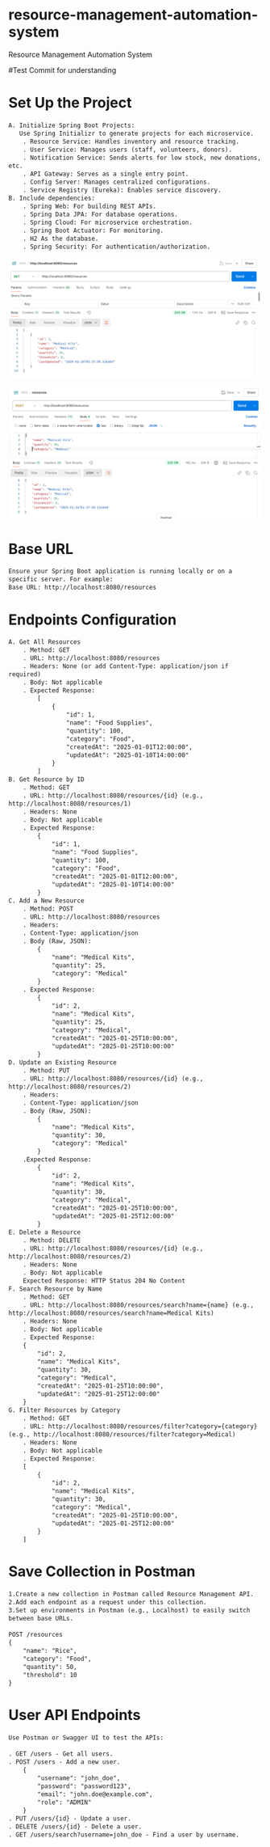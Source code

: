 # resource-management-automation-system
Resource Management Automation System

#Test Commit for understanding

# Set Up the Project
	A. Initialize Spring Boot Projects: 
	   Use Spring Initializr to generate projects for each microservice.
		. Resource Service: Handles inventory and resource tracking.
		. User Service: Manages users (staff, volunteers, donors).
		. Notification Service: Sends alerts for low stock, new donations, etc.
		. API Gateway: Serves as a single entry point.
		. Config Server: Manages centralized configurations.
		. Service Registry (Eureka): Enables service discovery.
	B. Include dependencies:
		. Spring Web: For building REST APIs.
		. Spring Data JPA: For database operations.
		. Spring Cloud: For microservice orchestration.
		. Spring Boot Actuator: For monitoring.
		. H2 As the database.
		. Spring Security: For authentication/authorization.

![plot](./Resource-GET-Request.png)
  
![plot](./Resource-POST-Request.png)

#  Base URL
	Ensure your Spring Boot application is running locally or on a specific server. For example:
	Base URL: http://localhost:8080/resources
#  Endpoints Configuration
	A. Get All Resources
		. Method: GET
		. URL: http://localhost:8080/resources
		. Headers: None (or add Content-Type: application/json if required)
		. Body: Not applicable
		. Expected Response:
			[
				{
					"id": 1,
					"name": "Food Supplies",
					"quantity": 100,
					"category": "Food",
					"createdAt": "2025-01-01T12:00:00",
					"updatedAt": "2025-01-10T14:00:00"
				}
			]
	B. Get Resource by ID
		. Method: GET
		. URL: http://localhost:8080/resources/{id} (e.g., http://localhost:8080/resources/1)
		. Headers: None
		. Body: Not applicable
		. Expected Response:
			{
				"id": 1,
				"name": "Food Supplies",
				"quantity": 100,
				"category": "Food",
				"createdAt": "2025-01-01T12:00:00",
				"updatedAt": "2025-01-10T14:00:00"
			}
	C. Add a New Resource
		. Method: POST
		. URL: http://localhost:8080/resources
		. Headers:
		. Content-Type: application/json
		. Body (Raw, JSON):
			{
				"name": "Medical Kits",
				"quantity": 25,
				"category": "Medical"
			}
		. Expected Response:
			{
				"id": 2,
				"name": "Medical Kits",
				"quantity": 25,
				"category": "Medical",
				"createdAt": "2025-01-25T10:00:00",
				"updatedAt": "2025-01-25T10:00:00"
			}
	D. Update an Existing Resource
		. Method: PUT
		. URL: http://localhost:8080/resources/{id} (e.g., http://localhost:8080/resources/2)
		. Headers:
		. Content-Type: application/json
		. Body (Raw, JSON): 
			{
				"name": "Medical Kits",
				"quantity": 30,
				"category": "Medical"
			}
		.Expected Response:
			{
				"id": 2,
				"name": "Medical Kits",
				"quantity": 30,
				"category": "Medical",
				"createdAt": "2025-01-25T10:00:00",
				"updatedAt": "2025-01-25T12:00:00"
			}
	E. Delete a Resource
		. Method: DELETE
		. URL: http://localhost:8080/resources/{id} (e.g., http://localhost:8080/resources/2)
		. Headers: None
		. Body: Not applicable
		Expected Response: HTTP Status 204 No Content
	F. Search Resource by Name
		. Method: GET
		. URL: http://localhost:8080/resources/search?name={name} (e.g., http://localhost:8080/resources/search?name=Medical Kits)
		. Headers: None
		. Body: Not applicable
		. Expected Response:
		{
			"id": 2,
			"name": "Medical Kits",
			"quantity": 30,
			"category": "Medical",
			"createdAt": "2025-01-25T10:00:00",
			"updatedAt": "2025-01-25T12:00:00"
		}
	G. Filter Resources by Category
		. Method: GET
		. URL: http://localhost:8080/resources/filter?category={category} (e.g., http://localhost:8080/resources/filter?category=Medical)
		. Headers: None
		. Body: Not applicable
		. Expected Response:
		[
			{
				"id": 2,
				"name": "Medical Kits",
				"quantity": 30,
				"category": "Medical",
				"createdAt": "2025-01-25T10:00:00",
				"updatedAt": "2025-01-25T12:00:00"
			}
		]

#  Save Collection in Postman
	1.Create a new collection in Postman called Resource Management API.
	2.Add each endpoint as a request under this collection.
	3.Set up environments in Postman (e.g., Localhost) to easily switch between base URLs.

	POST /resources
	{
		"name": "Rice",
		"category": "Food",
		"quantity": 50,
		"threshold": 10
	}


# User API Endpoints
	Use Postman or Swagger UI to test the APIs:

	. GET /users - Get all users.
	. POST /users - Add a new user.
		{
			"username": "john_doe",
			"password": "password123",
			"email": "john.doe@example.com",
			"role": "ADMIN"
		}
	. PUT /users/{id} - Update a user.
	. DELETE /users/{id} - Delete a user.
	. GET /users/search?username=john_doe - Find a user by username.
